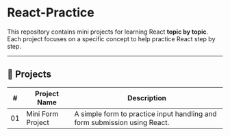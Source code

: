 # React-Practice

This repository contains mini projects for learning React **topic by topic**.  
Each project focuses on a specific concept to help practice React step by step.  

---

## 📝 Projects

| # | Project Name | Description |
|---|--------------|-------------|
| 01 | Mini Form Project | A simple form to practice input handling and form submission using React. |